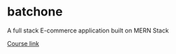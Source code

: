 # batchone

A full stack E-commerce application built on MERN Stack

[Course link](http://srujanpapaiahgari.com/projects/e-commerce)

